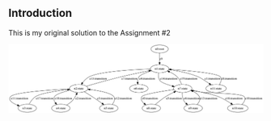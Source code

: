 ## Introduction

This is my original solution to the Assignment #2

![alt text](https://github.com/maxthemage/Jaseci_Assignment_2/blob/master/graphviz.svg)
